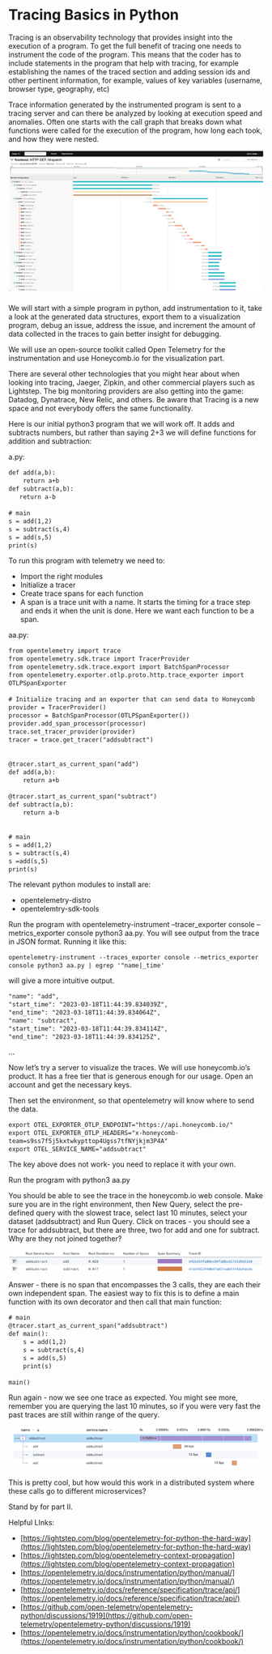 # Tracing Basics in Python

Tracing is an observability technology that provides insight into the execution of a program. To get the full benefit of tracing one needs to instrument the code of the program. This means that the coder has to include statements in the program that help with tracing, for example establishing the names of the traced section and adding session ids and other pertinent information, for example, values of key variables (username, browser type, geography, etc)

Trace information generated by the instrumented program is sent to a tracing server and can there be analyzed by looking at execution speed and anomalies. Often one starts with the call graph that breaks down what functions were called for the execution of the program, how long each took, and how they were nested.
  
![](tgraph1.png)

We will start with a simple program in python, add instrumentation to it, take a look at the generated data structures, export them to a visualization program, debug an issue, address the issue, and increment the amount of data collected in the traces to gain better insight for debugging.

We will use an open-source toolkit called Open Telemetry for the instrumentation and use Honeycomb.io for the visualization part.

There are several other technologies that you might hear about when looking into tracing, Jaeger, Zipkin, and other commercial players such as Lightstep. The big monitoring providers are also getting into the game: Datadog, Dynatrace, New Relic, and others. Be aware that Tracing is a new space and not everybody offers the same functionality.

Here is our initial python3 program that we will work off. It adds and subtracts numbers, but rather than saying 2+3 we will define functions for addition and subtraction:  

a.py:

    def add(a,b):
        return a+b
    def subtract(a,b):
       return a-b

    # main
    s = add(1,2)
    s = subtract(s,4)
    s = add(s,5)
    print(s)

To run this program with telemetry we need to:
-   Import the right modules
-   Initialize a tracer
-   Create trace spans for each function
-   A span is a trace unit with a name. It starts the timing for a trace step and ends it when the unit is done. Here we want each function to be a span.
    
aa.py:

    from opentelemetry import trace
    from opentelemetry.sdk.trace import TracerProvider
    from opentelemetry.sdk.trace.export import BatchSpanProcessor
    from opentelemetry.exporter.otlp.proto.http.trace_exporter import OTLPSpanExporter

    # Initialize tracing and an exporter that can send data to Honeycomb
    provider = TracerProvider()
    processor = BatchSpanProcessor(OTLPSpanExporter())
    provider.add_span_processor(processor)
    trace.set_tracer_provider(provider)
    tracer = trace.get_tracer("addsubtract")

  
    @tracer.start_as_current_span("add")
    def add(a,b):
        return a+b

    @tracer.start_as_current_span("subtract")
    def subtract(a,b):
        return a-b

 
    # main
    s = add(1,2)
    s = subtract(s,4)
    s =add(s,5)
    print(s)

The relevant python modules to install are:
-   opentelemetry-distro
-   opentelemtry-sdk-tools

Run the program with opentelemetry-instrument –tracer_exporter console –metrics_exporter console python3 aa.py. You will see output from the trace in JSON format. Running it like this:

    ​​opentelemetry-instrument --traces_exporter console --metrics_exporter console python3 aa.py | egrep '"name|_time'
will give a more intuitive output.

    "name": "add",
    "start_time": "2023-03-18T11:44:39.834039Z",
    "end_time": "2023-03-18T11:44:39.834064Z",
    "name": "subtract",
    "start_time": "2023-03-18T11:44:39.834114Z",
    "end_time": "2023-03-18T11:44:39.834125Z",

…

Now let’s try a server to visualize the traces. We will use honeycomb.io’s product. It has a free tier that is generous enough for our usage. Open an account and get the necessary keys.

Then set the environment, so that opentelemetry will know where to send the data.

    export OTEL_EXPORTER_OTLP_ENDPOINT="https://api.honeycomb.io/"
    export OTEL_EXPORTER_OTLP_HEADERS="x-honeycomb-team=s9ss7f5j5kxtwkypttop4Ugss7tfNYjkjm3P4A"
    export OTEL_SERVICE_NAME="addsubtract"

The key above does not work- you need to replace it with your own.

Run the program with python3 aa.py

You should be able to see the trace in the honeycomb.io web console. Make sure you are in the right environment, then New Query, select the pre-defined query with the slowest trace, select last 10 minutes, select your dataset (addsubtract) and Run Query. Click on traces - you should see a trace for addsubtract, but there are three, two for add and one for subtract. Why are they not joined together?
  
![](tgraph2.png)

Answer - there is no span that encompasses the 3 calls, they are each their own independent span. The easiest way to fix this is to define a main function with its own decorator and then call that main function:

  
    # main
    @tracer.start_as_current_span("addsubtract")
    def main():
        s = add(1,2)
        s = subtract(s,4)
        s = add(s,5)
        print(s)
        
    main()

Run again - now we see one trace as expected. You might see more, remember you are querying the last 10 minutes, so if you were very fast the past traces are still within range of the query.

![](tgraph3.png)

This is pretty cool, but how would this work in a distributed system where these calls go to different microservices?

Stand by for part II.

Helpful LInks:

-   [https://lightstep.com/blog/opentelemetry-for-python-the-hard-way](https://lightstep.com/blog/opentelemetry-for-python-the-hard-way)    
-   [https://lightstep.com/blog/opentelemetry-context-propagation](https://lightstep.com/blog/opentelemetry-context-propagation)
-   [https://opentelemetry.io/docs/instrumentation/python/manual/](https://opentelemetry.io/docs/instrumentation/python/manual/)
-   [https://opentelemetry.io/docs/reference/specification/trace/api/](https://opentelemetry.io/docs/reference/specification/trace/api/)
-   [https://github.com/open-telemetry/opentelemetry-python/discussions/1919](https://github.com/open-telemetry/opentelemetry-python/discussions/1919)
-   [https://opentelemetry.io/docs/instrumentation/python/cookbook/](https://opentelemetry.io/docs/instrumentation/python/cookbook/)
